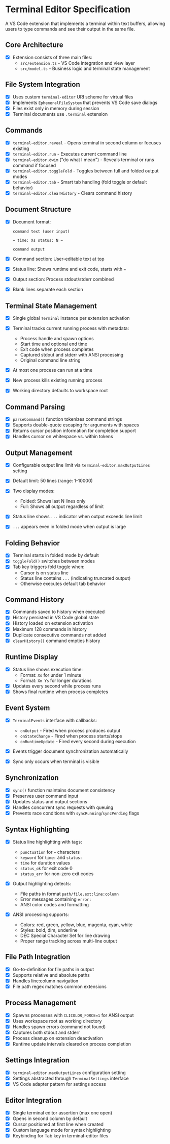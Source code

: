# Terminal Editor Specification

A VS Code extension that implements a terminal within text buffers, allowing users to type commands
and see their output in the same file.

## Core Architecture

- [X] Extension consists of three main files:
  - `src/extension.ts` - VS Code integration and view layer
  - `src/model.ts` - Business logic and terminal state management

## File System Integration

- [X] Uses custom `terminal-editor` URI scheme for virtual files
- [X] Implements `EphemeralFileSystem` that prevents VS Code save dialogs
- [X] Files exist only in memory during session
- [X] Terminal documents use `.terminal` extension

## Commands

- [X] `terminal-editor.reveal` - Opens terminal in second column or focuses existing
- [X] `terminal-editor.run` - Executes current command line
- [X] `terminal-editor.dwim` ("do what I mean") - Reveals terminal or runs command if focused
- [X] `terminal-editor.toggleFold` - Toggles between full and folded output modes
- [X] `terminal-editor.tab` - Smart tab handling (fold toggle or default behavior)
- [X] `terminal-editor.clearHistory` - Clears command history

## Document Structure

- [X] Document format:
  ```
  command text (user input)

  = time: Xs status: N =

  command output
  ```

- [X] Command section: User-editable text at top
- [X] Status line: Shows runtime and exit code, starts with `=`
- [X] Output section: Process stdout/stderr combined
- [X] Blank lines separate each section

## Terminal State Management

- [X] Single global `Terminal` instance per extension activation
- [X] Terminal tracks current running process with metadata:
  - Process handle and spawn options
  - Start time and optional end time
  - Exit code when process completes
  - Captured stdout and stderr with ANSI processing
  - Original command line string

- [X] At most one process can run at a time
- [X] New process kills existing running process
- [X] Working directory defaults to workspace root

## Command Parsing

- [X] `parseCommand()` function tokenizes command strings
- [X] Supports double-quote escaping for arguments with spaces
- [X] Returns cursor position information for completion support
- [X] Handles cursor on whitespace vs. within tokens

## Output Management

- [X] Configurable output line limit via `terminal-editor.maxOutputLines` setting
- [X] Default limit: 50 lines (range: 1-10000)
- [X] Two display modes:
  - Folded: Shows last N lines only
  - Full: Shows all output regardless of limit

- [X] Status line shows `...` indicator when output exceeds line limit
- [X] `...` appears even in folded mode when output is large

## Folding Behavior

- [X] Terminal starts in folded mode by default
- [X] `toggleFold()` switches between modes
- [X] Tab key triggers fold toggle when:
  - Cursor is on status line
  - Status line contains `...` (indicating truncated output)
  - Otherwise executes default tab behavior

## Command History

- [X] Commands saved to history when executed
- [X] History persisted in VS Code global state
- [X] History loaded on extension activation
- [X] Maximum 128 commands in history
- [X] Duplicate consecutive commands not added
- [X] `clearHistory()` command empties history

## Runtime Display

- [X] Status line shows execution time:
  - Format: `Xs` for under 1 minute
  - Format: `Xm Ys` for longer durations
- [X] Updates every second while process runs
- [X] Shows final runtime when process completes

## Event System

- [X] `TerminalEvents` interface with callbacks:
  - `onOutput` - Fired when process produces output
  - `onStateChange` - Fired when process starts/stops
  - `onRuntimeUpdate` - Fired every second during execution

- [X] Events trigger document synchronization automatically
- [X] Sync only occurs when terminal is visible

## Synchronization

- [X] `sync()` function maintains document consistency
- [X] Preserves user command input
- [X] Updates status and output sections
- [X] Handles concurrent sync requests with queuing
- [X] Prevents race conditions with `syncRunning`/`syncPending` flags

## Syntax Highlighting

- [X] Status line highlighting with tags:
  - `punctuation` for `=` characters
  - `keyword` for `time:` and `status:`
  - `time` for duration values
  - `status_ok` for exit code 0
  - `status_err` for non-zero exit codes

- [X] Output highlighting detects:
  - File paths in format `path/file.ext:line:column`
  - Error messages containing `error:`
  - ANSI color codes and formatting

- [X] ANSI processing supports:
  - Colors: red, green, yellow, blue, magenta, cyan, white
  - Styles: bold, dim, underline
  - DEC Special Character Set for line drawing
  - Proper range tracking across multi-line output

## File Path Integration

- [X] Go-to-definition for file paths in output
- [X] Supports relative and absolute paths
- [X] Handles line:column navigation
- [X] File path regex matches common extensions

## Process Management

- [X] Spawns processes with `CLICOLOR_FORCE=1` for ANSI output
- [X] Uses workspace root as working directory
- [X] Handles spawn errors (command not found)
- [X] Captures both stdout and stderr
- [X] Process cleanup on extension deactivation
- [X] Runtime update intervals cleared on process completion

## Settings Integration

- [X] `terminal-editor.maxOutputLines` configuration setting
- [X] Settings abstracted through `TerminalSettings` interface
- [X] VS Code adapter pattern for settings access

## Editor Integration

- [X] Single terminal editor assertion (max one open)
- [X] Opens in second column by default
- [X] Cursor positioned at first line when created
- [X] Custom language mode for syntax highlighting
- [X] Keybinding for Tab key in terminal-editor files
